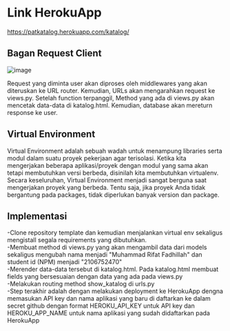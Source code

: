 # Link HerokuApp

https://patkatalog.herokuapp.com/katalog/


## Bagan Request Client
![image](https://user-images.githubusercontent.com/112569220/190210075-4198ca22-dee4-4ab0-9550-7fb948599125.png)

Request yang diminta user akan diproses oleh middlewares yang akan diteruskan ke URL router. Kemudian, URLs akan mengarahkan request ke views.py. Setelah function terpanggil, Method yang ada di views.py akan mencetak data-data di katalog.html. Kemudian, database akan mereturn response ke user.

## Virtual Environment

Virtual Environment adalah sebuah wadah untuk menampung libraries serta modul dalam suatu proyek pekerjaan agar terisolasi. Ketika kita mengerjakan beberapa aplikasi/proyek dengan modul yang sama akan tetapi membutuhkan versi berbeda, disinilah kita membutuhkan virtualenv. Secara keseluruhan, Virtual Environment menjadi sangat berguna saat mengerjakan proyek yang berbeda. Tentu saja, jika proyek Anda tidak bergantung pada packages, tidak diperlukan banyak version dan package.

## Implementasi
-Clone repository template dan kemudian menjalankan virtual env sekaligus mengistall segala requirements yang dibutuhkan.<br />
-Membuat method di views.py yang akan mengambil data dari models sekaligus mengubah nama menjadi "Muhammad Rifat Fadhillah" dan student id (NPM) menjadi "2106752470"<br />
-Merender data-data tersebut di katalog.html. Pada katalog.html membuat fields yang bersesuaian dengan data yang ada pada views.py<br />
-Melakukan routing method show_katalog di urls.py<br />
-Step terakhir adalah dengan melakukan deployment ke HerokuApp dengna memasukan API key dan nama aplikasi yang baru di daftarkan ke dalam secret github dengan format HEROKU_API_KEY untuk API key dan HEROKU_APP_NAME untuk nama aplikasi yang sudah didaftarkan pada HerokuApp
